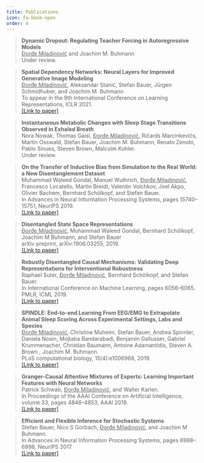 ```yaml
---
title: Publications
icon: fa-book-open
order: 4
---
```


> **Dynamic Dropout: Regulating Teacher Forcing in Autoregressive Models**<br>
  <ins>Ðorđe Miladinović</ins> and Joachim M. Buhmann<br>
  Under review.

> **Spatial Dependency Networks: Neural Layers for Improved Generative Image Modeling**<br>
  <ins>Ðorđe Miladinović</ins>, Aleksandar Stanić, Stefan Bauer, Jürgen Schmidhuber, and Joachim M. Buhmann<br>
  To appear in the 9th International Conference on Learning Representations, ICLR 2021.<br>
  [[Link to paper]](https://openreview.net/forum?id=I4c4K9vBNny)

> **Instantaneous Metabolic Changes with Sleep Stage Transitions Observed in Exhaled Breath**<br>
  Nora Nowak, Thomas Gaisl, <ins>Ðorđe Miladinović</ins>, Ričards Marcinkevičs, Martin Osswald, Stefan Bauer, Joachim M. Buhmann, Renato Zenobi, Pablo Sinues, Steven Brown, Malcolm Kohler.<br>
  Under review.

> **On the Transfer of Inductive Bias from Simulation to the Real World: a New Disentanglement Dataset**<br>
    Muhammad Waleed Gondal, Manuel Wuthrich, <ins>Ðorđe Miladinović</ins>, Francesco Locatello,
Martin Breidt, Valentin Volchkov, Joel Akpo, Olivier Bachem, Bernhard Schölkopf, and
Stefan Bauer.<br>
    In Advances in Neural Information Processing Systems, pages
15740–15751, NeurIPS 2019.<br>
    [[Link to paper]](https://papers.nips.cc/paper/2019/hash/d97d404b6119214e4a7018391195240a-Abstract.html)

> **Disentangled State Space Representations**<br>
    <ins>Ðorđe Miladinović</ins>, Muhammad Waleed Gondal, Bernhard Schölkopf, Joachim M Buhmann, and Stefan Bauer<br>
    arXiv preprint, arXiv:1906.03255, 2019.<br>
    [[Link to paper]](https://arxiv.org/abs/1906.03255)

> **Robustly Disentangled Causal Mechanisms: Validating Deep Representations for Interventional Robustness**<br>
    Raphael Suter, <ins>Ðorđe Miladinović</ins>, Bernhard Schölkopf, and Stefan Bauer.<br>
    In International Conference on Machine Learning, pages 6056–6065. PMLR, ICML 2019.<br>
    [[Link to paper]](http://proceedings.mlr.press/v97/suter19a.html)

> **SPINDLE: End-to-end Learning From EEG/EMG to Extrapolate Animal Sleep Scoring Across Experimental Settings, Labs and Species**<br>
  <ins>Ðorđe Miladinović</ins>, Christine Muheim, Stefan Bauer, Andrea Spinnler, Daniela Noain, Mojtaba Bandarabadi, Benjamin Gallusser, Gabriel Krummenacher, Christian Baumann, Antoine Adamantidis, Steven A. Brown , Joachim M. Buhmann.<br>
  PLoS computational biology, 15(4):e1006968, 2019.<br>
  [[Link to paper]](https://journals.plos.org/ploscompbiol/article?id=10.1371/journal.pcbi.1006968)

> **Granger-Causal Attentive Mixtures of Experts: Learning Important Features with Neural Networks**<br>
  Patrick Schwab, <ins>Ðorđe Miladinović</ins>, and Walter Karlen.<br>
  In Proceedings of the AAAI Conference on Artificial Intelligence, volume 33, pages 4846–4853, AAAI 2019.<br>
  [[Link to paper]](https://ojs.aaai.org//index.php/AAAI/article/view/4412)

> **Efficient and Flexible Inference for Stochastic Systems**<br>
  Stefan Bauer, Nico S Gorbach, <ins>Ðorđe Miladinović</ins>, and Joachim M Buhmann.<br>
  In Advances in Neural Information Processing Systems, pages 6988–6998, NeurIPS 2017.<br>
  [[Link to paper]](https://papers.nips.cc/paper/2017/hash/e0126439e08ddfbdf4faa952dc910590-Abstract.html)
